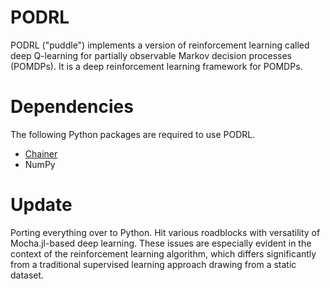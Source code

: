 # PODRL

PODRL ("puddle") implements a version of reinforcement learning called deep Q-learning for partially observable Markov decision processes (POMDPs). It is a deep reinforcement learning framework for POMDPs. 

# Dependencies

The following Python packages are required to use PODRL.
* [Chainer](https://github.com/pfnet/chainer)
* NumPy

# Update
Porting everything over to Python. Hit various roadblocks with versatility of Mocha.jl-based deep learning. These issues are especially evident in the context of the reinforcement learning algorithm, which differs significantly from a traditional supervised learning approach drawing from a static dataset.
